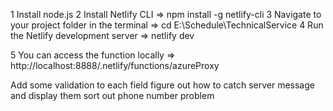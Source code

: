 1 Install node.js
2 Install Netlify CLI => npm install -g netlify-cli
3 Navigate to your project folder in the terminal => cd E:\Schedule\TechnicalService
4 Run the Netlify development server => netlify dev

5 You can access the function locally => http://localhost:8888/.netlify/functions/azureProxy

Add some validation to each field
figure out how to catch server message and display them
sort out phone number problem
